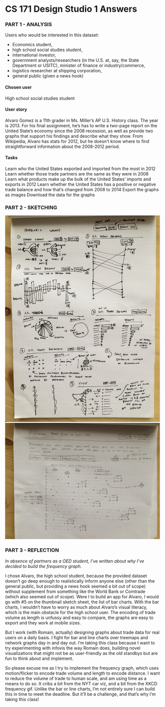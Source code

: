 # CS 171 Design Studio 1 Answers
### PART 1 - ANALYSIS
Users who would be interested in this dataset:
* Economics student,
* high school social studies student,
* international investor,
* government analysts/researchers (in the U.S. at, say, the State Department or USITC), minister of finance or industry/commerce,
* logistics researcher at shipping corporation,
* general public (given a news hook)

#### Chosen user
High school social studies student

#### User story
Alvaro Gomez is a 11th grader in Ms. Miller’s AP U.S. History class. The year is 2013. For his final assignment, he’s has to write a two-page report on the United State’s economy since the 2008 recession, as well as provide two graphs that support his findings and describe what they show. From Wikipedia, Alvaro has stats for 2012, but he doesn’t know where to find straightforward information about the 2008-2012 period.

#### Tasks
Learn who the United States exported and imported from the most in 2012
Learn whether those trade partners are the same as they were in 2008
Learn what products make up the bulk of the United States’ imports and exports in 2012
Learn whether the United States has a positive or negative trade balance and how that’s changed from 2008 to 2014
Export the graphs as images
Download the data for the graphs

### PART 2 - SKETCHING
![Layout exploration](design/sketches.JPG)
![Final wireframe](design/final_wire.JPG)

### PART 3 - REFLECTION
_In absence of partners as a OED student, I’ve written about why I’ve decided to build the frequency graph._

I chose Alvaro, the high school student, because the provided dataset doesn’t go deep enough to realistically inform anyone else (other than the general public, but providing a news hook seemed a bit out of scope) without supplement from something like the World Bank or Comtrade (which also seemed out of scope). Were I to build an app for Alvaro, I would go with #5 on the thumbnail sketch sheet, the list of bar charts. With the bar charts, I wouldn’t have to worry as much about Alvaro’s visual literacy, which is the main obstacle for the high school user. The encoding of trade volume as length is unfussy and easy to compare, the graphs are easy to export and they work at mobile sizes.

But I work (with Romain, actually) designing graphs about trade data for real users on a daily basis. I fight for bar and line charts over treemaps and network graphs day in and day out. I’m taking this class because I want to try experimenting with infovis the way Romain does, building novel visualizations that might not be as user-friendly as the old standbys but are fun to think about and implement.

So please excuse me as I try to implement the frequency graph, which uses motion/flicker to encode trade volume and length to encode distance. I want to reduce the volume of trade to human scale, and am using time as a means to do so. It cribs a bit from the NYT car viz, and a bit from the XKCD frequency gif. Unlike the bar or line charts, I’m not entirely sure I can build this in time to meet the deadline. But it’ll be a challenge, and that’s why I’m taking this class!


